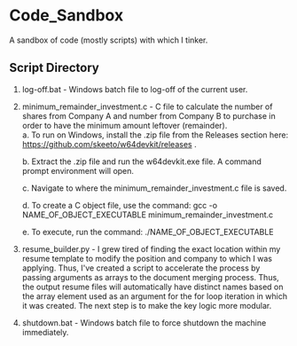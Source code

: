 # Code_Sandbox
A sandbox of code (mostly scripts) with which I tinker.
## Script Directory
1. log-off.bat - Windows batch file to log-off of the current user. 
2. minimum_remainder_investment.c - C file to calculate the number of shares from Company A and number from Company B to purchase in order to have the minimum amount leftover (remainder).  
	a. To run on Windows, install the .zip file from the Releases section here: https://github.com/skeeto/w64devkit/releases .

	b. Extract the .zip file and run the w64devkit.exe file. A command prompt environment will open.

	c. Navigate to where the minimum_remainder_investment.c file is saved.

	d. To create a C object file, use the command: gcc -o NAME_OF_OBJECT_EXECUTABLE minimum_remainder_investment.c

	e. To execute, run the command: ./NAME_OF_OBJECT_EXECUTABLE

4. resume_builder.py - I grew tired of finding the exact location within my resume template to modify the position and company to which I was applying. Thus, I've created a script to accelerate the process by passing arguments as arrays to the document merging process. Thus, the output resume files will automatically have distinct names based on the array element used as an argument for the for loop iteration in which it was created. The next step is to make the key logic more modular.
5. shutdown.bat - Windows batch file to force shutdown the machine immediately.
